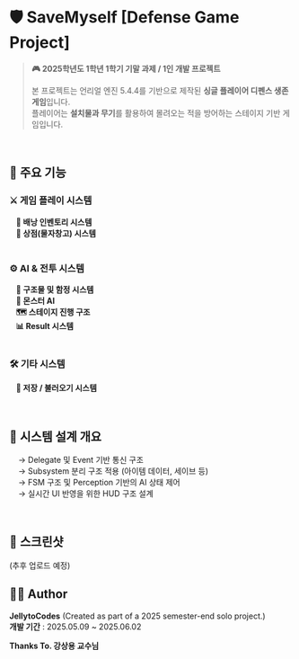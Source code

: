 # 🛡️ SaveMyself [Defense Game Project]

> **🎮 2025학년도 1학년 1학기 기말 과제 / 1인 개발 프로젝트**
>
> 본 프로젝트는 언리얼 엔진 5.4.4를 기반으로 제작된 **싱글 플레이어 디펜스 생존 게임**입니다.  
> 플레이어는 **설치물과 무기**를 활용하여 몰려오는 적을 방어하는 스테이지 기반 게임입니다.

<br>

## 🧩 주요 기능

### ⚔️ 게임 플레이 시스템
&nbsp;&nbsp;&nbsp;**🎒 배낭 인벤토리 시스템**  
&nbsp;&nbsp;&nbsp;**🏪 상점(물자창고) 시스템**  
<br>
### ⚙️ AI & 전투 시스템
&nbsp;&nbsp;&nbsp;**🧱 구조물 및 함정 시스템**  
&nbsp;&nbsp;&nbsp;**👾 몬스터 AI**  
&nbsp;&nbsp;&nbsp;**🗺️ 스테이지 진행 구조**  
&nbsp;&nbsp;&nbsp;**📊 Result 시스템**  
<br>
### 🛠️ 기타 시스템
&nbsp;&nbsp;&nbsp;**💾 저장 / 불러오기 시스템**  

<br> 

## 🧠 시스템 설계 개요
&nbsp;&nbsp;&nbsp; → Delegate 및 Event 기반 통신 구조  
&nbsp;&nbsp;&nbsp; → Subsystem 분리 구조 적용 (아이템 데이터, 세이브 등)  
&nbsp;&nbsp;&nbsp; → FSM 구조 및 Perception 기반의 AI 상태 제어  
&nbsp;&nbsp;&nbsp; → 실시간 UI 반영을 위한 HUD 구조 설계  

<br>

## 📸 스크린샷
 (추후 업로드 예정)


## 🧑‍💻 Author
  **JellytoCodes** (Created as part of a 2025 semester-end solo project.)  
  **개발 기간** : 2025.05.09 ~ 2025.06.02  
  
  **Thanks To. 강상용 교수님**  
